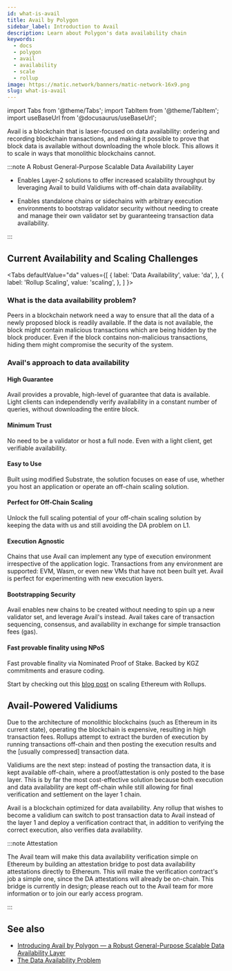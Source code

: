 ```yaml
---
id: what-is-avail
title: Avail by Polygon
sidebar_label: Introduction to Avail
description: Learn about Polygon's data availability chain
keywords:
  - docs
  - polygon
  - avail
  - availability
  - scale
  - rollup
image: https://matic.network/banners/matic-network-16x9.png
slug: what-is-avail
---
```


import Tabs from '@theme/Tabs';
import TabItem from '@theme/TabItem';
import useBaseUrl from '@docusaurus/useBaseUrl';

Avail is a blockchain that is laser-focused on data availability:
ordering and recording blockchain transactions, and making it possible
to prove that block data is available without downloading the whole
block. This allows it to scale in ways that monolithic blockchains
cannot.

:::note A Robust General-Purpose Scalable Data Availability Layer

* Enables Layer-2 solutions to offer increased scalability throughput
  by leveraging Avail to build Validiums with off-chain data
  availability.

* Enables standalone chains or sidechains with arbitrary execution
  environments to bootstrap validator security without needing to
  create and manage their own validator set by guaranteeing
  transaction data availability.

:::

## Current Availability and Scaling Challenges

<Tabs
  defaultValue="da"
  values={[
    { label: 'Data Availability', value: 'da', },
    { label: 'Rollup Scaling', value: 'scaling', },
  ]
}>
<TabItem value="da">

### What is the data availability problem?

Peers in a blockchain network need a way to ensure that all the data of a newly proposed block is 
readily available. If the data is not available, the block might contain malicious transactions 
which are being hidden by the block producer. Even if the block contains non-malicious transactions, 
hiding them might compromise the security of the system.

### Avail's approach to data availability

#### High Guarantee

Avail provides a provable, high-level of guarantee that data is
available. Light clients can independendly verify availability in a
constant number of queries, without downloading the entire block.

#### Minimum Trust

No need to be a validator or host a full node. Even with a light
client, get verifiable availability.

#### Easy to Use

Built using modified Substrate, the solution focuses on ease of use, whether you host an application or
operate an off-chain scaling solution.

#### Perfect for Off-Chain Scaling

Unlock the full scaling potential of your off-chain scaling solution by keeping the data with us and
still avoiding the DA problem on L1.

#### Execution Agnostic

Chains that use Avail can implement any type of execution environment
irrespective of the application logic. Transactions from any
environment are supported: EVM, Wasm, or even new VMs that have not
been built yet. Avail is perfect for experimenting with new execution
layers.

#### Bootstrapping Security

Avail enables new chains to be created without needing to spin up a
new validator set, and leverage Avail's instead. Avail takes care of
transaction sequencing, consensus, and availability in exchange for
simple transaction fees (gas).

#### Fast provable finality using NPoS

Fast provable finality via Nominated Proof of Stake. Backed by KGZ
commitments and erasure coding.

</TabItem>
<TabItem value="scaling">

Start by checking out this [blog post](https://blog.polygon.technology/polygon-research-ethereum-scaling-with-rollups-8a2c221bf644/) on scaling
Ethereum with Rollups.

## Avail-Powered Validiums

Due to the architecture of monolithic blockchains 
(such as Ethereum in its current state), operating the blockchain is 
expensive, resulting in high transaction fees. Rollups attempt to extract 
the burden of execution by running transactions off-chain and then posting
the execution results and the [usually compressed] transaction data.

Validiums are the next step: instead of posting the transaction data,
it is kept available off-chain, where a proof/attestation is only
posted to the base layer. This is by far the most cost-effective solution 
because both execution and data availability are kept off-chain while still
allowing for final verification and settlement on the layer 1 chain.

Avail is a blockchain optimized for data availability. Any rollup that
wishes to become a validium can switch to post transaction data to
Avail instead of the layer 1 and deploy a verification contract that, in
addition to verifying the correct execution, also verifies data
availability.

:::note Attestation

The Avail team will make this data availability verification simple on
Ethereum by building an attestation bridge to post data availability
attestations directly to Ethereum. This will make the verification
contract's job a simple one, since the DA attestations will already be
on-chain. This bridge is currently in design; please reach out to the
Avail team for more information or to join our early access program.

:::

</TabItem>
</Tabs>

## See also

* [Introducing Avail by Polygon — a Robust General-Purpose Scalable Data Availability Layer](https://polygontech.medium.com/introducing-avail-by-polygon-a-robust-general-purpose-scalable-data-availability-layer-98bc9814c048)
* [The Data Availability Problem](https://blog.polygon.technology/the-data-availability-problem-6b74b619ffcc/)
